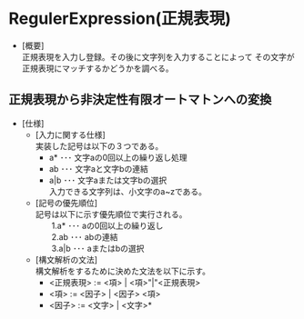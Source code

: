 # RegulerExpression(正規表現)

- [概要]  
正規表現を入力し登録。その後に文字列を入力することによって
その文字が正規表現にマッチするかどうかを調べる。

## 正規表現から非決定性有限オートマトンへの変換

- [仕様]
	- [入力に関する仕様]  
	実装した記号は以下の３つである。  
		- a*  ･･･ 文字aの0回以上の繰り返し処理
		- ab  ･･･ 文字aと文字bの連結
		- a|b ･･･ 文字aまたは文字bの選択  
	入力できる文字列は、小文字のa~zである。  
	- [記号の優先順位]  
	記号は以下に示す優先順位で実行される。  
	　　1.a*  ･･･ aの0回以上の繰り返し  
	　　2.ab  ･･･ abの連結  
	　　3.a|b ･･･ aまたはbの選択  
	- [構文解析の文法]  
	構文解析をするために決めた文法を以下に示す。  
		- <正規表現> := <項> | <項>"|"<正規表現>
		- <項>      := <因子> | <因子> <項>
 		- <因子>     := <文字> | <文字>*  
	
